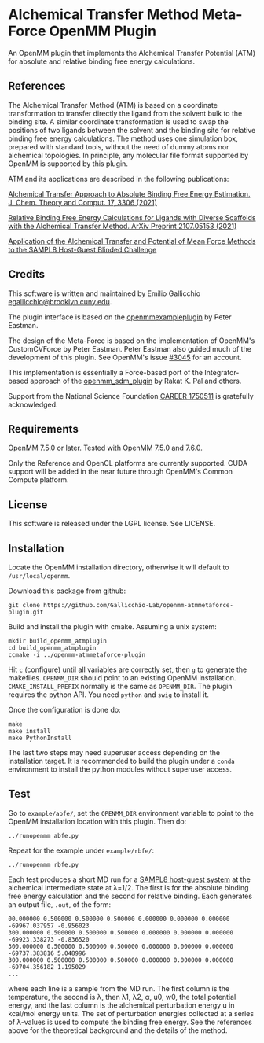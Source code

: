 # Alchemical Transfer Method Meta-Force OpenMM Plugin
An OpenMM plugin that implements the Alchemical Transfer Potential (ATM) for absolute and relative binding free energy calculations. 

## References

The Alchemical Transfer Method (ATM) is based on a coordinate transformation to transfer directly the ligand from the solvent bulk to the binding site. A similar coordinate transformation is used to swap the positions of two ligands between the solvent and the binding site for relative binding free energy calculations. The method uses one simulation box, prepared with standard tools, without the need of dummy atoms nor alchemical topologies. In principle, any molecular file format supported by OpenMM is supported by this plugin. 

ATM and its applications are described in the following publications:

[Alchemical Transfer Approach to Absolute Binding Free Energy Estimation.  J. Chem. Theory and Comput. 17, 3306 (2021)](https://doi.org/10.1021/acs.jctc.1c00266)

[Relative Binding Free Energy Calculations for Ligands with Diverse Scaffolds with the Alchemical Transfer Method. ArXiv Preprint 2107.05153 (2021)](https://arxiv.org/abs/2107.05153)

[Application of the Alchemical Transfer and Potential of Mean Force Methods to the SAMPL8 Host-Guest Blinded Challenge](https://arxiv.org/abs/2107.05155)

## Credits

This software is written and maintained by Emilio Gallicchio <egallicchio@brooklyn.cuny.edu>.

The plugin interface is based on the [openmmexampleplugin](https://github.com/peastman/openmmexampleplugin) by Peter Eastman.

The design of the Meta-Force is based on the implementation of OpenMM's CustomCVForce by Peter Eastman. Peter Eastman also guided much of the development of this plugin. See OpenMM's issue [#3045](https://github.com/openmm/openmm/issues/3045) for an account.

This implementation is essentially a Force-based port of the Integrator-based approach of the [openmm_sdm_plugin](https://github.com/rajatkrpal/openmm_sdm_plugin) by Rakat K. Pal and others.

Support from the National Science Foundation [CAREER 1750511](https://www.nsf.gov/awardsearch/showAward?AWD_ID=1750511&HistoricalAwards=false) is gratefully acknowledged. 


## Requirements

OpenMM 7.5.0 or later. Tested with OpenMM 7.5.0 and 7.6.0.

Only the Reference and OpenCL platforms are currently supported. CUDA support will be added in the near future through OpenMM's Common Compute platform.

## License

This software is released under the LGPL license. See LICENSE.

## Installation

Locate the OpenMM installation directory, otherwise it will default to `/usr/local/openmm`.

Download this package from github:

```
git clone https://github.com/Gallicchio-Lab/openmm-atmmetaforce-plugin.git
```

Build and install the plugin with cmake. Assuming a unix system:

```
mkdir build_openmm_atmplugin
cd build_openmm_atmplugin
ccmake -i ../openmm-atmmetaforce-plugin
```

Hit `c` (configure) until all variables are correctly set, then `g` to generate the makefiles. `OPENMM_DIR` should point to an existing OpenMM installation. `CMAKE_INSTALL_PREFIX` normally is the same as `OPENMM_DIR`. The plugin requires the python API. You need `python` and `swig` to install it.

Once the configuration is done do:

```
make
make install
make PythonInstall
```

The last two steps may need superuser access depending on the installation target. It is recommended to build the plugin under a `conda` environment to install the python modules without superuser access.

## Test

Go to `example/abfe/`, set the `OPENMM_DIR` environment variable to point to the OpenMM installation location with this plugin. Then do:

```
../runopenmm abfe.py
```

Repeat for the example under `example/rbfe/`:

```
../runopenmm rbfe.py
```

Each test produces a short MD run for a [SAMPL8 host-guest system](https://arxiv.org/abs/2107.05155) at the alchemical intermediate state at λ=1/2. The first is for the absolute binding free energy calculation and the second for relative binding. Each generates an output file, `.out`, of the form:
```
00.000000 0.500000 0.500000 0.500000 0.000000 0.000000 0.000000 -69967.037957 -0.956023
300.000000 0.500000 0.500000 0.500000 0.000000 0.000000 0.000000 -69923.338273 -0.836520
300.000000 0.500000 0.500000 0.500000 0.000000 0.000000 0.000000 -69737.383816 5.048996
300.000000 0.500000 0.500000 0.500000 0.000000 0.000000 0.000000 -69704.356182 1.195029
...
```
where each line is a sample from the MD run. The first column is the temperature, the second is λ, then λ1,  λ2, α, u0, w0, the total potential energy, and the last column is the alchemical perturbation energy u in kcal/mol energy units. The set of perturbation energies collected at a series of λ-values is used to compute the binding free energy. See the references above for the theoretical background and the details of the method.  
